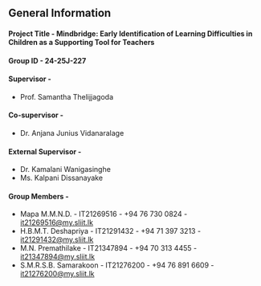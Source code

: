 ## General Information

#### Project Title - Mindbridge: Early Identification of Learning Difficulties in Children as a Supporting Tool for Teachers

#### Group ID - 24-25J-227

#### Supervisor -

- Prof. Samantha Thelijjagoda

#### Co-supervisor -

- Dr. Anjana Junius Vidanaralage

#### External Supervisor -

- Dr. Kamalani Wanigasinghe
- Ms. Kalpani Dissanayake

#### Group Members -

- Mapa M.M.N.D. - IT21269516 - +94 76 730 0824 - it21269516@my.sliit.lk
- H.B.M.T. Deshapriya - IT21291432 - +94 71 397 3213 - it21291432@my.sliit.lk
- M.N. Premathilake - IT21347894 - +94 70 313 4455 - it21347894@my.sliit.lk
- S.M.R.S.B. Samarakoon - IT21276200 - +94 76 891 6609 - it21276200@my.sliit.lk

